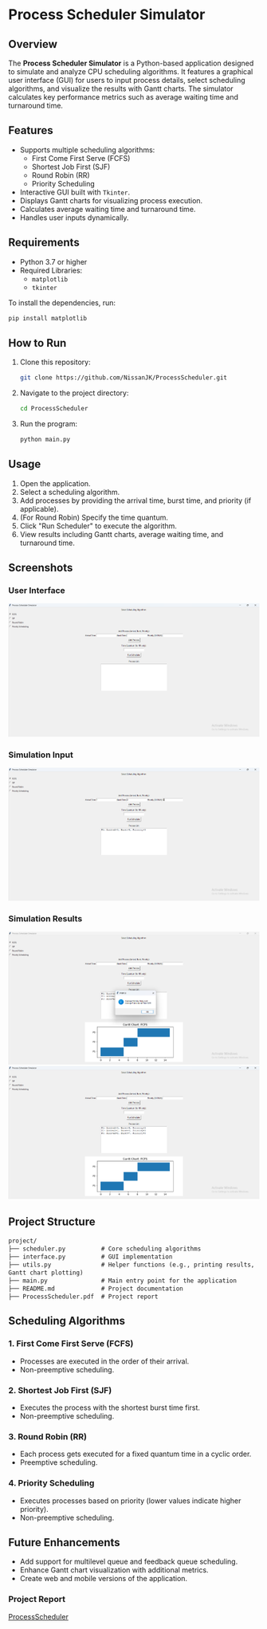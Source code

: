 # Process Scheduler Simulator

## Overview
The **Process Scheduler Simulator** is a Python-based application designed to simulate and analyze CPU scheduling algorithms. It features a graphical user interface (GUI) for users to input process details, select scheduling algorithms, and visualize the results with Gantt charts. The simulator calculates key performance metrics such as average waiting time and turnaround time.

## Features
- Supports multiple scheduling algorithms:
  - First Come First Serve (FCFS)
  - Shortest Job First (SJF)
  - Round Robin (RR)
  - Priority Scheduling
- Interactive GUI built with `Tkinter`.
- Displays Gantt charts for visualizing process execution.
- Calculates average waiting time and turnaround time.
- Handles user inputs dynamically.

## Requirements
- Python 3.7 or higher
- Required Libraries:
  - `matplotlib`
  - `tkinter`

To install the dependencies, run:
```bash
pip install matplotlib
```

## How to Run
1. Clone this repository:
   ```bash
   git clone https://github.com/NissanJK/ProcessScheduler.git
   ```
2. Navigate to the project directory:
   ```bash
   cd ProcessScheduler
   ```
3. Run the program:
   ```bash
   python main.py
   ```

## Usage
1. Open the application.
2. Select a scheduling algorithm.
3. Add processes by providing the arrival time, burst time, and priority (if applicable).
4. (For Round Robin) Specify the time quantum.
5. Click "Run Scheduler" to execute the algorithm.
6. View results including Gantt charts, average waiting time, and turnaround time.

## Screenshots
### User Interface
![User Interface](screenshot/Screenshot%202024-12-10%20203426.png)
### Simulation Input
![Simulation Input](screenshot/Screenshot%202024-12-10%20203459.png)
### Simulation Results
![Simulation Results](screenshot/Screenshot%202024-12-10%20203309.png)
![Simulation Results](screenshot/Screenshot%202024-12-10%20203251.png)

## Project Structure
```
project/
├── scheduler.py          # Core scheduling algorithms
├── interface.py          # GUI implementation
├── utils.py              # Helper functions (e.g., printing results, Gantt chart plotting)
├── main.py               # Main entry point for the application
├── README.md             # Project documentation
├── ProcessScheduler.pdf  # Project report
```

## Scheduling Algorithms
### 1. First Come First Serve (FCFS)
- Processes are executed in the order of their arrival.
- Non-preemptive scheduling.

### 2. Shortest Job First (SJF)
- Executes the process with the shortest burst time first.
- Non-preemptive scheduling.

### 3. Round Robin (RR)
- Each process gets executed for a fixed quantum time in a cyclic order.
- Preemptive scheduling.

### 4. Priority Scheduling
- Executes processes based on priority (lower values indicate higher priority).
- Non-preemptive scheduling.

## Future Enhancements
- Add support for multilevel queue and feedback queue scheduling.
- Enhance Gantt chart visualization with additional metrics.
- Create web and mobile versions of the application.

### **Project Report**
[ProcessScheduler](/ProcessScheduler.pdf)
